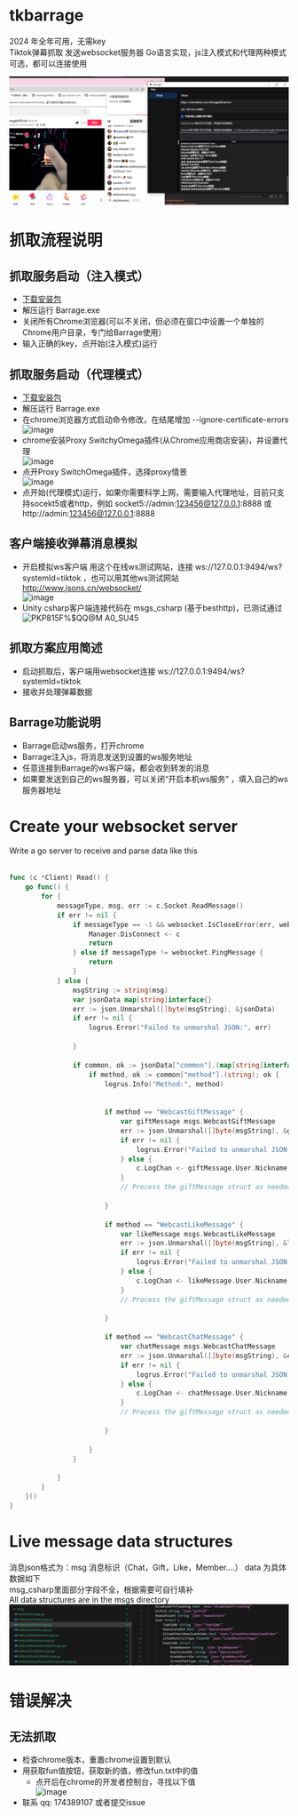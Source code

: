 # tkbarrage
2024 年全年可用，无需key  
Tiktok弹幕抓取 发送websocket服务器 
Go语言实现，js注入模式和代理两种模式可选，都可以连接使用
  
![avatar](images/tk1.png)


# 抓取流程说明
## 抓取服务启动（注入模式）
- [下载安装包](https://github.com/driftboat/TiktokBarrage/releases/latest)
- 解压运行 Barrage.exe
- 关闭所有Chrome浏览器(可以不关闭，但必须在窗口中设置一个单独的Chrome用户目录，专门给Barrage使用）  
- 输入正确的key，点开始(注入模式)运行
## 抓取服务启动（代理模式）
- [下载安装包](https://github.com/driftboat/TiktokBarrage/releases/latest)
- 解压运行 Barrage.exe
- 在chrome浏览器方式启动命令修改，在结尾增加 --ignore-certificate-errors  
   ![image](https://github.com/user-attachments/assets/7d6dcd17-6192-4c5a-a273-ee085129da2c)
- chrome安装Proxy SwitchyOmega插件(从Chrome应用商店安装)，并设置代理  
  ![image](https://github.com/user-attachments/assets/1d30e201-ffdf-4a5c-a56f-240455e04a22)
- 点开Proxy SwitchOmega插件，选择proxy情景  
  ![image](https://github.com/user-attachments/assets/81983325-fa64-41dd-9a40-ffb893796db0)
- 点开始(代理模式)运行，如果你需要科学上网，需要输入代理地址，目前只支持socekt5或者http，例如 socket5://admin:123456@127.0.0.1:8888 或 http://admin:123456@127.0.0.1:8888
## 客户端接收弹幕消息模拟
- 开启模拟ws客户端 用这个在线ws测试网站，连接 ws://127.0.0.1:9494/ws?systemId=tiktok ，也可以用其他ws测试网站 http://www.jsons.cn/websocket/  
![image](https://github.com/driftboat/TiktokBarrage/assets/247809/22a97a4f-3222-4d1c-ad4d-8981751f32ef)
 - Unity csharp客户端连接代码在 msgs_csharp (基于besthttp)，已测试通过  
   ![P`KP815`F%$QQ@M A0_SU45](https://github.com/driftboat/Tiktok_Live_Barrage/assets/247809/6be22911-ca24-4a8f-a7a5-cb72444ab328)

## 抓取方案应用简述
- 启动抓取后，客户端用websocket连接 ws://127.0.0.1:9494/ws?systemId=tiktok
- 接收并处理弹幕数据
## Barrage功能说明
- Barrage启动ws服务，打开chrome  
- Barrage注入js，将消息发送到设置的ws服务地址
- 任意连接到Barrage的ws客户端，都会收到转发的消息
- 如果要发送到自己的ws服务器，可以关闭“开启本机ws服务”  ，填入自己的ws服务器地址  
 


# Create your websocket server
Write a go server to receive and parse data like this
```go

func (c *Client) Read() {
	go func() {
		for {
			messageType, msg, err := c.Socket.ReadMessage()
			if err != nil {
				if messageType == -1 && websocket.IsCloseError(err, websocket.CloseGoingAway, websocket.CloseNormalClosure, websocket.CloseNoStatusReceived) {
					Manager.DisConnect <- c
					return
				} else if messageType != websocket.PingMessage {
					return
				}
			} else {
				msgString := string(msg)
				var jsonData map[string]interface{}
				err := json.Unmarshal([]byte(msgString), &jsonData)
				if err != nil {
					logrus.Error("Failed to unmarshal JSON:", err)

				}

				if common, ok := jsonData["common"].(map[string]interface{}); ok {
					if method, ok := common["method"].(string); ok {
						logrus.Info("Method:", method)
 

						if method == "WebcastGiftMessage" {
							var giftMessage msgs.WebcastGiftMessage
							err := json.Unmarshal([]byte(msgString), &giftMessage)
							if err != nil {
								logrus.Error("Failed to unmarshal JSON into WebcastGiftMessage:", err)
							} else {
								c.LogChan <- giftMessage.User.Nickname + "使用了" + giftMessage.Gift.Describe + "数量" + giftMessage.GroupCount
							}
							// Process the giftMessage struct as needed

						}

						if method == "WebcastLikeMessage" {
							var likeMessage msgs.WebcastLikeMessage
							err := json.Unmarshal([]byte(msgString), &likeMessage)
							if err != nil {
								logrus.Error("Failed to unmarshal JSON into WebcastGiftMessage:", err)
							} else {
								c.LogChan <- likeMessage.User.Nickname + "点赞" + likeMessage.Count + "次，总数" + likeMessage.Total
							}
							// Process the giftMessage struct as needed

						}

						if method == "WebcastChatMessage" {
							var chatMessage msgs.WebcastChatMessage
							err := json.Unmarshal([]byte(msgString), &chatMessage)
							if err != nil {
								logrus.Error("Failed to unmarshal JSON into WebcastGiftMessage:", err)
							} else {
								c.LogChan <- chatMessage.User.Nickname + ":" + chatMessage.Content
							}
							// Process the giftMessage struct as needed

						}

					}
				}

			}
		}
	}()
}

```


# Live message data structures
消息json格式为：msg 消息标识（Chat，Gift，Like，Member....） data 为具体数据如下  
msg_csharp里面部分字段不全，根据需要可自行填补  
All data structures are in the msgs directory
![avatar](images/tk2.png)

# 错误解决

## 无法抓取
- 检查chrome版本，重置chrome设置到默认
- 用获取fun值按钮，获取新的值，修改fun.txt中的值
	- 点开后在chrome的开发者控制台，寻找以下值  
   	![image](https://github.com/user-attachments/assets/6bb52534-228f-488a-9c1e-5820a696f472)
- 联系 qq: 174389107 或者提交issue  

   		 

